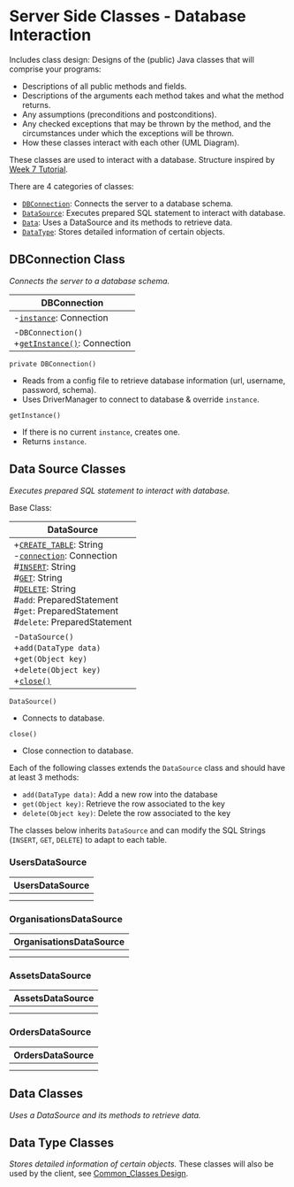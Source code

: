 # Server Side Classes - Database Interaction
Includes class design: Designs of the (public) Java classes that will comprise your programs:
- Descriptions of all public methods and fields.
- Descriptions of the arguments each method takes and what the method returns.
- Any assumptions (preconditions and postconditions).
- Any checked exceptions that may be thrown by the method, and the circumstances under which the exceptions will be thrown.
- How these classes interact with each other (UML Diagram).

These classes are used to interact with a database. Structure inspired by [Week 7 Tutorial](https://github.com/qut-cab302/prac07). 

There are 4 categories of classes:
- [`DBConnection`](#dbconnection-class): Connects the server to a database schema.
- [`DataSource`](#data-source-classes): Executes prepared SQL statement to interact with database.
- [`Data`](#data-classes): Uses a DataSource and its methods to retrieve data.
- [`DataType`](#data-type-classes): Stores detailed information of certain objects.

## DBConnection Class
_Connects the server to a database schema._

|DBConnection|
|---|
|-<ins>`instance`</ins>: Connection|
|-`DBConnection()` <br> +<ins>`getInstance()`</ins>: Connection|

`private DBConnection()`
- Reads from a config file to retrieve database information (url, username, password, schema).
- Uses DriverManager to connect to database & override `instance`.

`getInstance()`
- If there is no current `instance`, creates one.
- Returns `instance`.

## Data Source Classes
_Executes prepared SQL statement to interact with database._

Base Class:

|DataSource|
|---|
|+<ins>`CREATE_TABLE`</ins>: String <br> -<ins>`connection`</ins>: Connection <br> #<ins>`INSERT`</ins>: String <br> #<ins>`GET`</ins>: String <br> #<ins>`DELETE`</ins>: String <br> #`add`: PreparedStatement <br> #`get`: PreparedStatement <br> #`delete`: PreparedStatement|
|-`DataSource()` <br> +`add(DataType data)` <br> +`get(Object key)` <br> +`delete(Object key)` <br> +<ins>`close()`</ins>|

`DataSource()`
- Connects to database.

`close()`
- Close connection to database.

Each of the following classes extends the `DataSource` class and should have at least 3 methods:
- `add(DataType data)`: Add a new row into the database
- `get(Object key)`: Retrieve the row associated to the key
- `delete(Object key)`: Delete the row associated to the key

The classes below inherits `DataSource` and can modify the SQL Strings (`INSERT`, `GET`, `DELETE`) to adapt to each table.

### UsersDataSource
|UsersDataSource|
|---|
||
||

### OrganisationsDataSource
|OrganisationsDataSource|
|---|
||
||

### AssetsDataSource
|AssetsDataSource|
|---|
||
||

### OrdersDataSource
|OrdersDataSource|
|---|
||
||

## Data Classes
_Uses a DataSource and its methods to retrieve data._


## Data Type Classes
_Stores detailed information of certain objects._
These classes will also be used by the client, see [Common_Classes Design](../Common_Classes).
